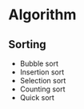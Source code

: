 # Algorithm

## Sorting

* Bubble sort
* Insertion sort
* Selection sort
* Counting sort
* Quick sort
